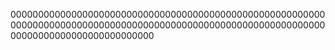 
00000000000000000000000000000000000000000000000000000000000000000000000000000000000000000000000000000000000000000000000000000000000000000000
